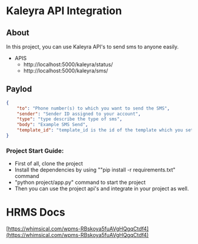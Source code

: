 # Kaleyra API Integration


## About

In this project, you can use Kaleyra API's to send sms to anyone easily.

- APIS
    - http://localhost:5000/kaleyra/status/
    - http://localhost:5000/kaleyra/sms/

## Paylod

```json
{
    "to": "Phone number(s) to which you want to send the SMS",
    "sender": "Sender ID assigned to your account",
    "type": "type describe the type of sms",
    "body": "Example SMS Send",
    "template_id": "template_id is the id of the template which you set in the kaleyra account"
}
```

### Project Start Guide:

- First of all, clone the project
- Install the dependencies by using ""pip install -r requirements.txt" command
- "python project/app.py" command to start the project
- Then you can use the project api's and integrate in your project as well.


# HRMS Docs

[https://whimsical.com/wpms-RBskoya5fuAVgHQgqCtdf4](https://whimsical.com/wpms-RBskoya5fuAVgHQgqCtdf4)
